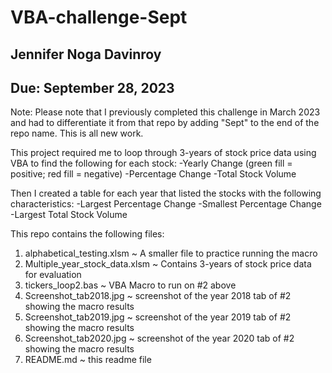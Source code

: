 # VBA-challenge-Sept
## Jennifer Noga Davinroy
## Due: September 28, 2023


Note: Please note that I previously completed this challenge in March 2023 and had to differentiate it from that repo by adding "Sept" to the end of the repo name.  This is all new work.

This project required me to loop through 3-years of stock price data using VBA to find the following for each stock:
-Yearly Change (green fill = positive; red fill = negative)
-Percentage Change 
-Total Stock Volume

Then I created a table for each year that listed the stocks with the following characteristics:
-Largest Percentage Change
-Smallest Percentage Change
-Largest Total Stock Volume

This repo contains the following files:
1) alphabetical_testing.xlsm ~ A smaller file to practice running the macro
2) Multiple_year_stock_data.xlsm ~ Contains 3-years of stock price data for evaluation
3) tickers_loop2.bas ~ VBA Macro to run on #2 above
4) Screenshot_tab2018.jpg ~ screenshot of the year 2018 tab of #2 showing the macro results
5) Screenshot_tab2019.jpg ~ screenshot of the year 2019 tab of #2 showing the macro results
6) Screenshot_tab2020.jpg ~ screenshot of the year 2020 tab of #2 showing the macro results
7) README.md ~ this readme file
